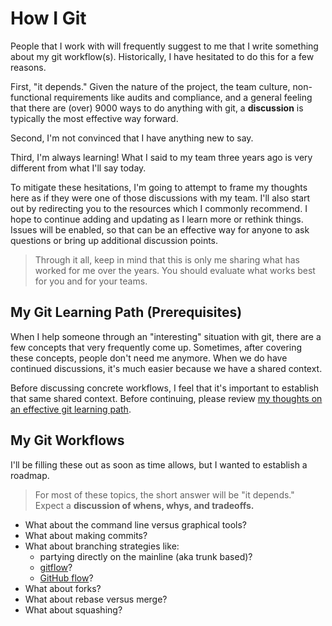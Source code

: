 # How I Git

People that I work with will frequently suggest to me that I write something about my git workflow(s). Historically, I have hesitated to do this for a few reasons.

First, "it depends." Given the nature of the project, the team culture, non-functional requirements like audits and compliance, and a general feeling that there are (over) 9000 ways to do anything with git, a **discussion** is typically the most effective way forward.

Second, I'm not convinced that I have anything new to say.

Third, I'm always learning! What I said to my team three years ago is very different from what I'll say today.

To mitigate these hesitations, I'm going to attempt to frame my thoughts here as if they were one of those discussions with my team. I'll also start out by redirecting you to the resources which I commonly recommend. I hope to continue adding and updating as I learn more or rethink things. Issues will be enabled, so that can be an effective way for anyone to ask questions or bring up additional discussion points.

> Through it all, keep in mind that this is only me sharing what has worked for me over the years. You should evaluate what works best for you and for your teams.

## My Git Learning Path (Prerequisites)

When I help someone through an "interesting" situation with git, there are a few concepts that very frequently come up. Sometimes, after covering these concepts, people don't need me anymore. When we do have continued discussions, it's much easier because we have a shared context.

Before discussing concrete workflows, I feel that it's important to establish that same shared context. Before continuing, please review [my thoughts on an effective git learning path](./my-git-learning-path.md).

## My Git Workflows

I'll be filling these out as soon as time allows, but I wanted to establish a roadmap.

> For most of these topics, the short answer will be "it depends." Expect a **discussion of whens, whys, and tradeoffs.**

- What about the command line versus graphical tools?
- What about making commits?
- What about branching strategies like:
    - partying directly on the mainline (aka trunk based)?
    - [gitflow](https://nvie.com/posts/a-successful-git-branching-model/)?
    - [GitHub flow](https://guides.github.com/introduction/flow/)?
- What about forks?
- What about rebase versus merge?
- What about squashing?